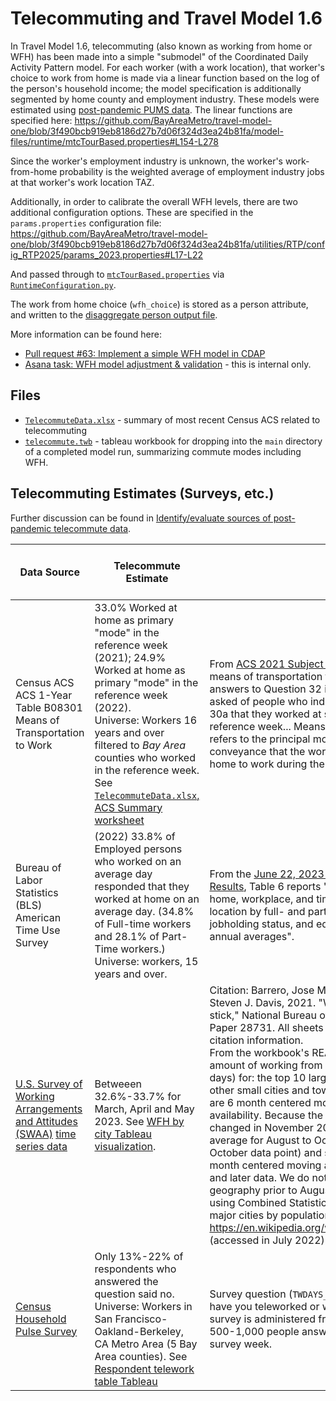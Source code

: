 
# Telecommuting and Travel Model 1.6

In Travel Model 1.6, telecommuting (also known as working from home or WFH) has been made into a simple "submodel" of
the Coordinated Daily Activity Pattern model. For each worker (with a work location), that worker's choice to work from home is made
via a linear function based on the log of the person's household income; the model specification is additionally segmented
by home county and employment industry. These models were estimated using [post-pandemic PUMS data](https://mtcdrive.box.com/s/0vux1bzeinjz7gtvazn0wzb57p7zqpt7).
The linear functions are specified here:
https://github.com/BayAreaMetro/travel-model-one/blob/3f490bcb919eb8186d27b7d06f324d3ea24b81fa/model-files/runtime/mtcTourBased.properties#L154-L278

Since the worker's employment industry is unknown, the worker's work-from-home probability is
the weighted average of employment industry jobs at that worker's work location TAZ.

Additionally, in order to calibrate the overall WFH levels, there are two additional configuration options.
These are specified in the `params.properties` configuration file:
https://github.com/BayAreaMetro/travel-model-one/blob/3f490bcb919eb8186d27b7d06f324d3ea24b81fa/utilities/RTP/config_RTP2025/params_2023.properties#L17-L22

And passed through to [`mtcTourBased.properties`](https://github.com/BayAreaMetro/travel-model-one/blob/3f490bcb919eb8186d27b7d06f324d3ea24b81fa/model-files/runtime/mtcTourBased.properties#L280-L282) via [`RuntimeConfiguration.py`](https://github.com/BayAreaMetro/travel-model-one/blob/3f490bcb919eb8186d27b7d06f324d3ea24b81fa/model-files/scripts/preprocess/RuntimeConfiguration.py#L322-L324).

The work from home choice (`wfh_choice`) is stored as a person attribute, and written to the 
[disaggregate person output file](https://github.com/BayAreaMetro/modeling-website/wiki/Person).

More information can be found here:
* [Pull request #63: Implement a simple WFH model in CDAP](https://github.com/BayAreaMetro/travel-model-one/pull/63)
* [Asana task: WFH model adjustment & validation](https://app.asana.com/0/0/1205369234942623/f) - this is internal only.

## Files

* [`TelecommuteData.xlsx`](TelecommuteData.xlsx) - summary of most recent Census ACS related to telecommuting
* [`telecommute.twb`](telecommute.twb) - tableau workbook for dropping into the `main` directory of a completed model run, summarizing commute modes including WFH.

## Telecommuting Estimates (Surveys, etc.)

Further discussion can be found in [Identify/evaluate sources of post-pandemic telecommute data](https://app.asana.com/0/1204085012544660/1204893619957853/f).

| Data Source | Telecommute Estimate | Notes | Date of most recent available 
|-------------|----------------------|-------------------------------|-------|
| Census ACS ACS 1-Year Table B08301 Means of Transportation to Work | 33.0% Worked at home as primary "mode" in the reference week (2021); 24.9% Worked at home as primary "mode" in the reference week (2022). <br/> Universe: Workers 16 years and over filtered to *Bay Area* counties who worked in the reference week. See [`TelecommuteData.xlsx`, ACS Summary worksheet](TelecommuteData.xslx) | From [ACS 2021 Subject Definitions](https://www2.census.gov/programs-surveys/acs/tech_docs/subject_definitions/2021_ACSSubjectDefinitions.pdf): "The data on means of transportation to work were derived from answers to Question 32 in 2021 ACS, which was asked of people who indicated in 2021 ACS Question 30a that they worked at some time during the reference week... Means of transportation to work refers to the principal mode of travel or type of conveyance that the worker usually used to get from home to work during the reference week." | 2021; <br/> 2022 release [expected on September 14, 2023](https://www.census.gov/programs-surveys/acs/news/data-releases/2022/release-schedule.html) |
| Bureau of Labor Statistics (BLS) American Time Use Survey | (2022) 33.8% of Employed persons who worked on an average day responded that they worked at home on an average day. (34.8% of Full-time workers and 28.1% of Part-Time workers.) <br/> Universe: workers, 15 years and over. | From the [June 22, 2023 News Release on ATUS 2022 Results](https://www.bls.gov/news.release/pdf/atus.pdf), Table 6 reports "Employed persons working at home, workplace, and time spent working at each location by full- and part-time status and sex, jobholding status, and educational attainment, 2022 annual averages". | 2022 |
| [U.S. Survey of Working Arrangements and Attitudes (SWAA)](https://wfhresearch.com) [time series data](https://wfhresearch.com/wp-content/uploads/2023/07/WFHtimeseries_monthly.xlsx) | Betweeen 32.6%-33.7% for March, April and May 2023.  See [WFH by city Tableau visualization](https://10ay.online.tableau.com/t/metropolitantransportationcommission/views/Survey_of_Working_Arrangements_and_Attitudes/TimeSeries). | Citation: Barrero, Jose Maria, Nicholas Bloom, and Steven J. Davis, 2021. "Why working from home will stick," National Bureau of Economic Research Working Paper 28731. All sheets include this suggested citation information. <br/> From the workbook's README: "Time series of the amount of working from home (percent of full paid days) for: the top 10 largest cities; cities 11 to 50; other small cities and towns; and select top cities. All are 6 month centered moving averages subject to data availability. Because the underlying survey question changed in November 2020, we do a 3-month average for August to October 2020 (plotted as the October data point) and separately compute the 6-month centered moving average for November 2020 and later data. We do not have reliable data on geography prior to August 2020. We define cities using Combined Statistical Areas and obtain the list of major cities by population from: https://en.wikipedia.org/wiki/Combined_statistical_area (accessed in July 2022)." | June 2023 |
| [Census Household Pulse Survey](https://www.census.gov/programs-surveys/household-pulse-survey/data.html) | Only 13%-22% of respondents who answered the question said no. <br/> Universe: Workers in San Francisco-Oakland-Berkeley, CA Metro Area (5 Bay Area counties).  See [Respondent telework table Tableau](https://10ay.online.tableau.com/t/metropolitantransportationcommission/views/CensusHouseholdPulseSurvey_WorkFromHome/Respondentteleworktable)| Survey question (`TWDAYS_RESP`): "In the last 7 days, have you teleworked or worked from home?" The survey is administered frequently in phases, with about 500-1,000 people answering this question in each survey week. | June 2023 |
